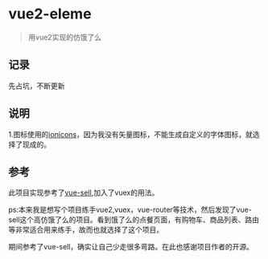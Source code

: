 # vue2-eleme

> 用vue2实现的仿饿了么

## 记录
先占坑，不断更新

## 说明
1.图标使用的[ionicons](http://ionicons.com/)，因为我没有矢量图标，不能生成自定义的字体图标，就选择了现成的。

## 参考
此项目实现参考了[vue-sell](https://github.com/ustbhuangyi/vue-sell),加入了vuex的用法。

ps:本来我是想写个项目练手vue2,vuex，vue-router等技术，然后发现了vue-sell这个高仿饿了么的项目。看到饿了么的点餐页面，有购物车、商品列表、路由等非常适合用来练手，故而也就选择了这个项目。

期间参考了vue-sell，确实让自己少走很多弯路。在此也感谢项目作者的开源。